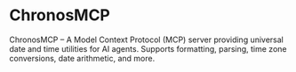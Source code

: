 # ChronosMCP
ChronosMCP – A Model Context Protocol (MCP) server providing universal date and time utilities for AI agents. Supports formatting, parsing, time zone conversions, date arithmetic, and more.
